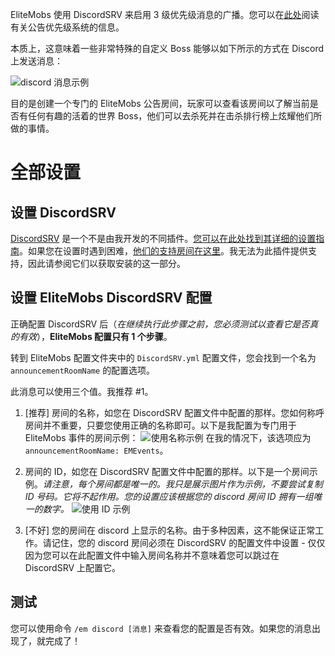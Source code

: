 EliteMobs 使用 DiscordSRV 来启用 3 级优先级消息的广播。您可以在[此处]($language$/elitemobs/announcement_priority_system.md)阅读有关公告优先级系统的信息。

本质上，这意味着一些非常特殊的自定义 Boss 能够以如下所示的方式在 Discord 上发送消息：

![discord 消息示例](https://i.imgur.com/sIndft0.png)

目的是创建一个专门的 EliteMobs 公告房间，玩家可以查看该房间以了解当前是否有任何有趣的活着的世界 Boss，他们可以去杀死并在击杀排行榜上炫耀他们所做的事情。

# 全部设置

## 设置 DiscordSRV

[DiscordSRV](https://www.spigotmc.org/resources/discordsrv.18494/) 是一个不是由我开发的不同插件。[您可以在此处找到其详细的设置指南](https://github.com/discordsrv/discordsrv/wiki/Installation)。如果您在设置时遇到困难，[他们的支持房间在这里](https://discord.discordsrv.com/)。我无法为此插件提供支持，因此请参阅它们以获取安装的这一部分。

## 设置 EliteMobs DiscordSRV 配置

正确配置 DiscordSRV 后（*在继续执行此步骤之前，您必须测试以查看它是否真的有效*），**EliteMobs 配置只有 1 个步骤**。

转到 EliteMobs 配置文件夹中的 `DiscordSRV.yml` 配置文件，您会找到一个名为 `announcementRoomName` 的配置选项。

此消息可以使用三个值。我推荐 #1。

1. [推荐] 房间的名称，如您在 DiscordSRV 配置文件中配置的那样。您如何称呼房间并不重要，只要您使用正确的名称即可。以下是我配置为专门用于 EliteMobs 事件的房间示例：
   ![使用名称示例](https://i.imgur.com/a2kMWXv.png)
   在我的情况下，该选项应为 `announcementRoomName: EMEvents`。

2. 房间的 ID，如您在 DiscordSRV 配置文件中配置的那样。以下是一个房间示例。*请注意，每个房间都是唯一的。我只是展示图片作为示例，不要尝试复制 ID 号码。它将不起作用。您的设置应该根据您的 discord 房间 ID 拥有一组唯一的数字。*
   ![使用 ID 示例](https://i.imgur.com/CGElkdh.png)
3. [不好] 您的房间在 discord 上显示的名称。由于多种因素，这不能保证正常工作。请记住，您的 discord 房间必须在 DiscordSRV 的配置文件中设置 - 仅仅因为您可以在此配置文件中输入房间名称并不意味着您可以跳过在 DiscordSRV 上配置它。

## 测试
您可以使用命令 `/em discord [消息]` 来查看您的配置是否有效。如果您的消息出现了，就完成了！


